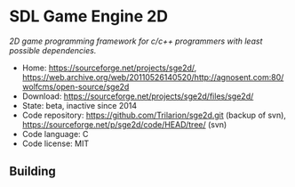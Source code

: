 # SDL Game Engine 2D

_2D game programming framework for c/c++ programmers with least possible dependencies._

- Home: https://sourceforge.net/projects/sge2d/, https://web.archive.org/web/20110526140520/http://agnosent.com:80/wolfcms/open-source/sge2d
- Download: https://sourceforge.net/projects/sge2d/files/sge2d/
- State: beta, inactive since 2014
- Code repository: https://github.com/Trilarion/sge2d.git (backup of svn), https://sourceforge.net/p/sge2d/code/HEAD/tree/ (svn)
- Code language: C
- Code license: MIT

## Building
